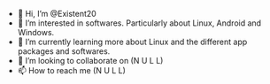 - 👋 Hi, I’m @Existent20
- 👀 I’m interested in softwares. Particularly about Linux, Android and Windows. 
- 🌱 I’m currently learning more about Linux and the different app packages and softwares.
- 💞️ I’m looking to collaborate on (N U L L)
- 📫 How to reach me (N U L L)

<!---
Existent20/Existent20 is a ✨ special ✨ repository because its `README.md` (this file) appears on your GitHub profile.
You can click the Preview link to take a look at your changes.
--->
